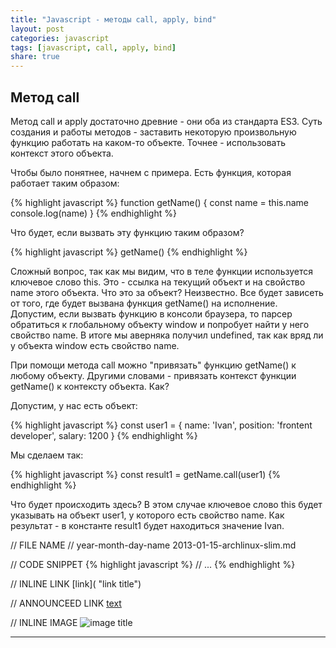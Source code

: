 ```yaml
---
title: "Javascript - методы call, apply, bind"
layout: post
categories: javascript
tags: [javascript, call, apply, bind]
share: true
---
```


## Метод call

Метод call и apply достаточно древние - они оба из стандарта ES3. Суть создания и работы методов - заставить некоторую произвольную функцию работать на каком-то объекте. Точнее - использовать контекст этого объекта.

Чтобы было понятнее, начнем с примера. Есть функция, которая работает таким образом:

{% highlight javascript %}
function getName() {
  const name = this.name
  console.log(name)
}
{% endhighlight %}

Что будет, если вызвать эту функцию таким образом?

{% highlight javascript %}
getName()
{% endhighlight %}

Сложный вопрос, так как мы видим, что в теле функции используется ключевое слово this. Это - ссылка на текущий объект и на свойство name этого объекта. Что это за объект? Неизвестно. Все будет зависеть от того, где будет вызвана функция getName() на исполнение. Допустим, если вызвать функцию в консоли браузера, то парсер обратиться к глобальному объекту window и попробует найти у него свойство name. В итоге мы аверняка получил undefined, так как вряд ли у объекта window есть свойство name.

При помощи метода call можно "привязать" функцию getName() к любому объекту. Другими словами - привязать контекст функции getName() к контексту объекта. Как?

Допустим, у нас есть объект:

{% highlight javascript %}
const user1 = {
  name: 'Ivan',
  position: 'frontent developer',
  salary: 1200
}
{% endhighlight %}

Мы сделаем так:

{% highlight javascript %}
const result1 = getName.call(user1)
{% endhighlight %}

Что будет происходить здесь? В этом случае ключевое слово this будет указывать на объект user1, у которого есть свойство name. Как результат - в константе result1 будет находиться значение Ivan.



// FILE NAME
// year-month-day-name
2013-01-15-archlinux-slim.md

// CODE SNIPPET
{% highlight javascript %}
// ...
{% endhighlight %}

// INLINE LINK
[link]( "link title")

// ANNOUNCEED LINK
[text][1]

// INLINE IMAGE
![image title]({{site.url}}/images/uploads/2015/08/image.jpg "image alt")

***
[1]: http://speckyboy.com/2015/01/26/six-common-freelancing-myths/ "Six Common Freelancing Myths"
